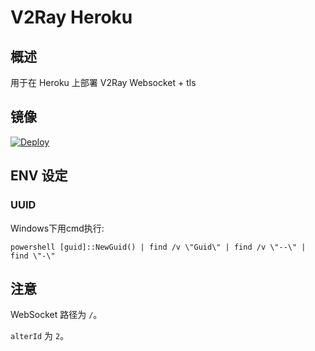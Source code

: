 # V2Ray Heroku

## 概述

用于在 Heroku 上部署 V2Ray Websocket + tls

## 镜像

[![Deploy](https://www.herokucdn.com/deploy/button.png)](https://dashboard.heroku.com/new?template=https%3A%2F%2Fgithub.com%2FHXHGTS%2Fv2ray-heroku)

## ENV 设定

### UUID

Windows下用cmd执行:
```
powershell [guid]::NewGuid() | find /v \"Guid\" | find /v \"--\" | find \"-\"
```

## 注意

WebSocket 路径为 `/`。

`alterId` 为 `2`。
